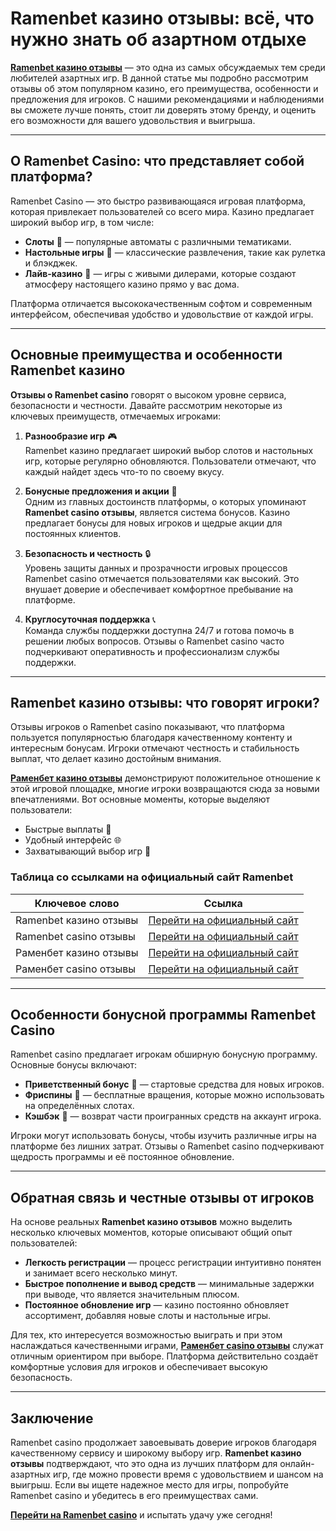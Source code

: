 # Ramenbet казино отзывы: всё, что нужно знать об азартном отдыхе

**[Ramenbet казино отзывы](https://get.saltyram.com/ru/registration?apkpop=0&partner=p24970p3296034p5526)** — это одна из самых обсуждаемых тем среди любителей азартных игр. В данной статье мы подробно рассмотрим отзывы об этом популярном казино, его преимущества, особенности и предложения для игроков. С нашими рекомендациями и наблюдениями вы сможете лучше понять, стоит ли доверять этому бренду, и оценить его возможности для вашего удовольствия и выигрыша.

---

## О Ramenbet Casino: что представляет собой платформа?

Ramenbet Casino — это быстро развивающаяся игровая платформа, которая привлекает пользователей со всего мира. Казино предлагает широкий выбор игр, в том числе:
- **Слоты** 🎰 — популярные автоматы с различными тематиками.
- **Настольные игры** 🎲 — классические развлечения, такие как рулетка и блэкджек.
- **Лайв-казино** 🎥 — игры с живыми дилерами, которые создают атмосферу настоящего казино прямо у вас дома.

Платформа отличается высококачественным софтом и современным интерфейсом, обеспечивая удобство и удовольствие от каждой игры. 

---

## Основные преимущества и особенности Ramenbet казино

**Отзывы о Ramenbet casino** говорят о высоком уровне сервиса, безопасности и честности. Давайте рассмотрим некоторые из ключевых преимуществ, отмечаемых игроками:

1. **Разнообразие игр** 🎮  
   Ramenbet казино предлагает широкий выбор слотов и настольных игр, которые регулярно обновляются. Пользователи отмечают, что каждый найдет здесь что-то по своему вкусу.

2. **Бонусные предложения и акции** 🎁  
   Одним из главных достоинств платформы, о которых упоминают **Ramenbet casino отзывы**, является система бонусов. Казино предлагает бонусы для новых игроков и щедрые акции для постоянных клиентов.

3. **Безопасность и честность** 🔒  
   Уровень защиты данных и прозрачности игровых процессов Ramenbet casino отмечается пользователями как высокий. Это внушает доверие и обеспечивает комфортное пребывание на платформе.

4. **Круглосуточная поддержка** 📞  
   Команда службы поддержки доступна 24/7 и готова помочь в решении любых вопросов. Отзывы о Ramenbet casino часто подчеркивают оперативность и профессионализм службы поддержки.

---

## Ramenbet казино отзывы: что говорят игроки?

Отзывы игроков о Ramenbet casino показывают, что платформа пользуется популярностью благодаря качественному контенту и интересным бонусам. Игроки отмечают честность и стабильность выплат, что делает казино достойным внимания.

**[Раменбет казино отзывы](https://get.saltyram.com/ru/registration?apkpop=0&partner=p24970p3296034p5526)** демонстрируют положительное отношение к этой игровой площадке, многие игроки возвращаются сюда за новыми впечатлениями. Вот основные моменты, которые выделяют пользователи:
- Быстрые выплаты 🤑
- Удобный интерфейс 🌐
- Захватывающий выбор игр 🎲

### Таблица со ссылками на официальный сайт Ramenbet

| Ключевое слово              | Ссылка                                                                                   |
|-----------------------------|------------------------------------------------------------------------------------------|
| Ramenbet казино отзывы      | [Перейти на официальный сайт](https://get.saltyram.com/ru/registration?apkpop=0&partner=p24970p3296034p5526) |
| Ramenbet casino отзывы      | [Перейти на официальный сайт](https://get.saltyram.com/ru/registration?apkpop=0&partner=p24970p3296034p5526) |
| Раменбет казино отзывы      | [Перейти на официальный сайт](https://get.saltyram.com/ru/registration?apkpop=0&partner=p24970p3296034p5526) |
| Раменбет casino отзывы      | [Перейти на официальный сайт](https://get.saltyram.com/ru/registration?apkpop=0&partner=p24970p3296034p5526) |

---

## Особенности бонусной программы Ramenbet Casino

Ramenbet casino предлагает игрокам обширную бонусную программу. Основные бонусы включают:
- **Приветственный бонус** 🥂 — стартовые средства для новых игроков.
- **Фриспины** 🎰 — бесплатные вращения, которые можно использовать на определённых слотах.
- **Кэшбэк** 💸 — возврат части проигранных средств на аккаунт игрока.
  
Игроки могут использовать бонусы, чтобы изучить различные игры на платформе без лишних затрат. Отзывы о Ramenbet casino подчеркивают щедрость программы и её постоянное обновление. 

---

## Обратная связь и честные отзывы от игроков

На основе реальных **Ramenbet казино отзывов** можно выделить несколько ключевых моментов, которые описывают общий опыт пользователей:
- **Легкость регистрации** — процесс регистрации интуитивно понятен и занимает всего несколько минут.
- **Быстрое пополнение и вывод средств** — минимальные задержки при выводе, что является значительным плюсом.
- **Постоянное обновление игр** — казино постоянно обновляет ассортимент, добавляя новые слоты и настольные игры.

Для тех, кто интересуется возможностью выиграть и при этом наслаждаться качественными играми, **[Раменбет casino отзывы](https://get.saltyram.com/ru/registration?apkpop=0&partner=p24970p3296034p5526)** служат отличным ориентиром при выборе. Платформа действительно создаёт комфортные условия для игроков и обеспечивает высокую безопасность.

---

## Заключение

Ramenbet casino продолжает завоевывать доверие игроков благодаря качественному сервису и широкому выбору игр. **Ramenbet казино отзывы** подтверждают, что это одна из лучших платформ для онлайн-азартных игр, где можно провести время с удовольствием и шансом на выигрыш. Если вы ищете надежное место для игры, попробуйте Ramenbet casino и убедитесь в его преимуществах сами.

**[Перейти на Ramenbet casino](https://get.saltyram.com/ru/registration?apkpop=0&partner=p24970p3296034p5526)** и испытать удачу уже сегодня!

